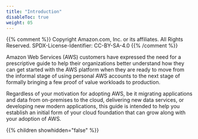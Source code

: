 ```yaml
---
title: "Introduction"
disableToc: true
weight: 05
---
```


{{% comment %}}
Copyright Amazon.com, Inc. or its affiliates. All Rights Reserved.
SPDX-License-Identifier: CC-BY-SA-4.0
{{% /comment %}}

Amazon Web Services (AWS) customers have expressed the need for a prescriptive guide to help their organizations better understand how they can get started with the AWS platform when they are ready to move from the informal stage of using personal AWS accounts to the next stage of formally bringing a few proof of value workloads to production.

Regardless of your motivation for adopting AWS, be it migrating applications and data from on-premises to the cloud, delivering new data services, or developing new modern applications, this guide is intended to help you establish an initial form of your cloud foundation that can grow along with your adoption of AWS.

{{% children showhidden="false" %}}